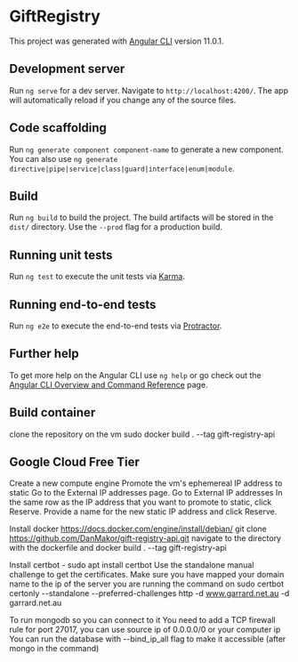 # GiftRegistry

This project was generated with [Angular CLI](https://github.com/angular/angular-cli) version 11.0.1.

## Development server

Run `ng serve` for a dev server. Navigate to `http://localhost:4200/`. The app will automatically reload if you change any of the source files.

## Code scaffolding

Run `ng generate component component-name` to generate a new component. You can also use `ng generate directive|pipe|service|class|guard|interface|enum|module`.

## Build

Run `ng build` to build the project. The build artifacts will be stored in the `dist/` directory. Use the `--prod` flag for a production build.

## Running unit tests

Run `ng test` to execute the unit tests via [Karma](https://karma-runner.github.io).

## Running end-to-end tests

Run `ng e2e` to execute the end-to-end tests via [Protractor](http://www.protractortest.org/).

## Further help
To get more help on the Angular CLI use `ng help` or go check out the [Angular CLI Overview and Command Reference](https://angular.io/cli) page.

## Build container
clone the repository on the vm
sudo docker build . --tag gift-registry-api

## Google Cloud Free Tier
Create a new compute engine 
Promote the vm's ephemereal IP address to static
Go to the External IP addresses page.
Go to External IP addresses
In the same row as the IP address that you want to promote to static, click Reserve.
Provide a name for the new static IP address and click Reserve.

Install docker https://docs.docker.com/engine/install/debian/
git clone https://github.com/DanMakor/gift-registry-api.git
navigate to the directory with the dockerfile and docker build . --tag gift-registry-api

Install certbot - sudo apt install certbot
Use the standalone manual challenge to get the certificates. Make sure you have mapped your domain name to the ip of the server you are running the command on
sudo certbot certonly --standalone --preferred-challenges http -d www.garrard.net.au -d garrard.net.au

To run mongodb so you can connect to it
You need to add a TCP firewall rule for port 27017, you can use source ip of 0.0.0.0/0 or your computer ip
You can run the database with --bind_ip_all flag to make it accessible (after mongo in the command)

